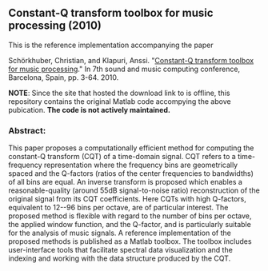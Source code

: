 ## Constant-Q transform toolbox for music processing (2010)

This is the reference implementation accompanying the paper

Schörkhuber, Christian, and Klapuri, Anssi. "[Constant-Q transform toolbox for music processing](https://iem.kug.ac.at/fileadmin/media/iem/projects/2010/smc10_schoerkhuber.pdf)." In 7th sound and music computing conference, Barcelona, Spain, pp. 3-64. 2010.

**NOTE**: Since the site that hosted the download link to is offline, this repository contains the original Matlab code accompying the above pubication. **The code is not actively maintained.**

### Abstract:
This paper proposes a computationally efficient method for computing the constant-Q transform (CQT) of a time-domain signal. CQT refers to a time-frequency representation where the frequency bins are geometrically spaced and the Q-factors (ratios of the center frequencies to bandwidths) of all bins are equal. An inverse transform is proposed which enables a reasonable-quality (around 55dB signal-to-noise ratio) reconstruction of the original signal from its CQT coefficients. Here CQTs with high Q-factors, equivalent to 12--96 bins per octave, are of particular interest. The proposed method is flexible with regard to the number of bins per octave, the applied window function, and the Q-factor, and is particularly suitable for the analysis of music signals. A reference implementation of the proposed methods is published as a Matlab toolbox. The toolbox includes user-interface tools that facilitate spectral data visualization and the indexing and working with the data structure produced by the CQT.
